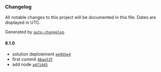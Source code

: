 ### Changelog

All notable changes to this project will be documented in this file. Dates are displayed in UTC.

Generated by [`auto-changelog`](https://github.com/CookPete/auto-changelog).

#### 8.1.0

- solution deploiement [`ee955e4`](https://github.com/kchandra77/solution_deploiement/commit/ee955e49d2ad1124d4beddbdc8bfde8a43a3baa7)
- first commit [`48ae53f`](https://github.com/kchandra77/solution_deploiement/commit/48ae53fd8cdad740480413f67de138bf4859ce26)
- add node [`a4f14d5`](https://github.com/kchandra77/solution_deploiement/commit/a4f14d584b2384dba3a04751d0489a5b94699311)
